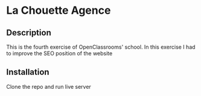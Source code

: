 # La Chouette Agence #

## Description ##

This is the fourth exercise of OpenClassrooms' school. In this exercise I had to improve the SEO position of the website

## Installation ##

Clone the repo and run live server
